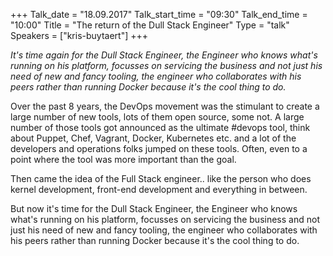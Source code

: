 +++
Talk_date = "18.09.2017"
Talk_start_time = "09:30"
Talk_end_time = "10:00"
Title = "The return of the Dull Stack Engineer"
Type = "talk"
Speakers = ["kris-buytaert"]
+++

<p><em>It's time again for the Dull Stack Engineer, the Engineer who knows what's running on his platform, focusses on servicing the business and not just his need of new and fancy tooling, the engineer who collaborates with his peers rather than running Docker because it's the cool thing to do.</em></p>

<p>Over the past 8 years, the DevOps movement was the stimulant to create a large number of new tools, lots of them open source, some not. A large number of those tools got announced as the ultimate #devops tool, think about Puppet, Chef, Vagrant, Docker, Kubernetes etc. and a lot of the developers and operations folks jumped on these tools. Often, even to a point where the tool was more important than the goal.</p>
<p>Then came the idea of the Full Stack engineer.. like the person who does kernel development, front-end development and everything in between.</p>
<p>But now it's time for the Dull Stack Engineer, the Engineer who knows what's running on his platform, focusses on servicing the business and not just his need of new and fancy tooling, the engineer who collaborates with his peers rather than running Docker because it's the cool thing to do.</p>

